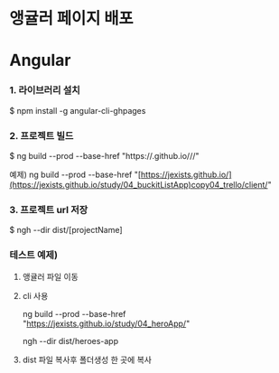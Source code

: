 
# 앵귤러 페이지 배포

# Angular

### 1. 라이브러리 설치

$ npm install -g angular-cli-ghpages

### 2. 프로젝트 빌드

$ ng build --prod --base-href "https://<user-name>.github.io/<repo>/<file name>/"

예제) ng build --prod --base-href "[https://jexists.github.io/](https://jexists.github.io/study/04_buckitListApp)copy04_trello/client/"

### 3. 프로젝트 url 저장

$ ngh --dir dist/[projectName]

### 테스트 예제)

1. 앵귤러 파일 이동
2. cli 사용
    
    ng build --prod --base-href "https://jexists.github.io/study/04_heroApp/"
    
    ngh --dir dist/heroes-app
    
3. dist 파일 복사후 폴더생성 한 곳에 복사
